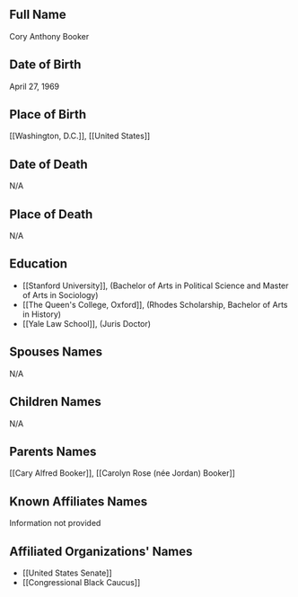 ## Full Name
Cory Anthony Booker

## Date of Birth
April 27, 1969

## Place of Birth
[[Washington, D.C.]], [[United States]]

## Date of Death
N/A

## Place of Death
N/A

## Education
- [[Stanford University]], (Bachelor of Arts in Political Science and Master of Arts in Sociology)
- [[The Queen's College, Oxford]], (Rhodes Scholarship, Bachelor of Arts in History)
- [[Yale Law School]], (Juris Doctor)

## Spouses Names
N/A

## Children Names
N/A

## Parents Names
[[Cary Alfred Booker]], [[Carolyn Rose (née Jordan) Booker]]

## Known Affiliates Names
Information not provided

## Affiliated Organizations' Names
- [[United States Senate]]
- [[Congressional Black Caucus]]

